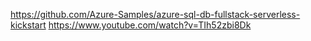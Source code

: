 https://github.com/Azure-Samples/azure-sql-db-fullstack-serverless-kickstart
https://www.youtube.com/watch?v=TIh52zbi8Dk

